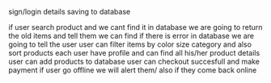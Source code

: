 sign/login  details saving to database

if user search product and we cant find it in database we are going to return the old items and tell them we can find
if there is error in database we are going to tell the user 
user can filter items by color size category and also sort products
each user have profile and can find all his/her product details
user can add products to database
user can checkout succesfull and make payment
if user go offline we will alert them/ also if they come back online 